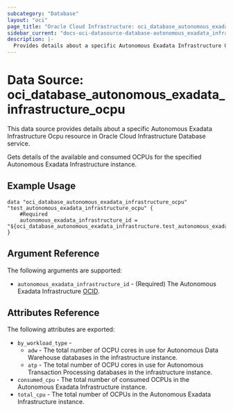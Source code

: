 ```yaml
---
subcategory: "Database"
layout: "oci"
page_title: "Oracle Cloud Infrastructure: oci_database_autonomous_exadata_infrastructure_ocpu"
sidebar_current: "docs-oci-datasource-database-autonomous_exadata_infrastructure_ocpu"
description: |-
  Provides details about a specific Autonomous Exadata Infrastructure Ocpu in Oracle Cloud Infrastructure Database service
---
```


# Data Source: oci_database_autonomous_exadata_infrastructure_ocpu
This data source provides details about a specific Autonomous Exadata Infrastructure Ocpu resource in Oracle Cloud Infrastructure Database service.

Gets details of the available and consumed OCPUs for the specified Autonomous Exadata Infrastructure instance.


## Example Usage

```hcl
data "oci_database_autonomous_exadata_infrastructure_ocpu" "test_autonomous_exadata_infrastructure_ocpu" {
	#Required
	autonomous_exadata_infrastructure_id = "${oci_database_autonomous_exadata_infrastructure.test_autonomous_exadata_infrastructure.id}"
}
```

## Argument Reference

The following arguments are supported:

* `autonomous_exadata_infrastructure_id` - (Required) The Autonomous Exadata Infrastructure  [OCID](https://docs.cloud.oracle.com/iaas/Content/General/Concepts/identifiers.htm).


## Attributes Reference

The following attributes are exported:

* `by_workload_type` - 
	* `adw` - The total number of OCPU cores in use for Autonomous Data Warehouse databases in the infrastructure instance.
	* `atp` - The total number of OCPU cores in use for Autonomous Transaction Processing databases in the infrastructure instance.
* `consumed_cpu` - The total number of consumed OCPUs in the Autonomous Exadata Infrastructure instance.
* `total_cpu` - The total number of OCPUs in the Autonomous Exadata Infrastructure instance.

